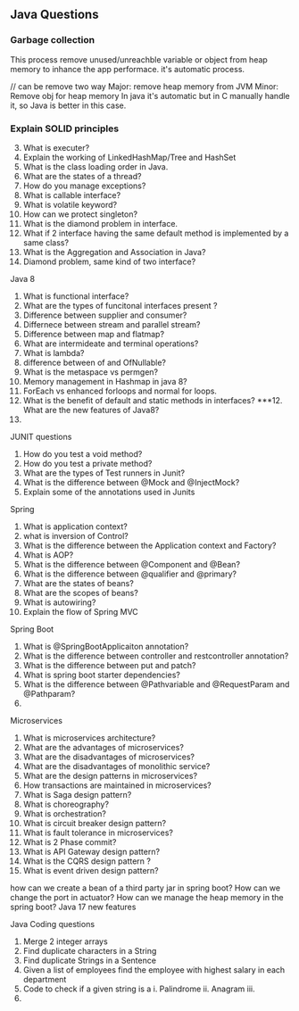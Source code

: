 ## Java Questions


### Garbage collection
This process remove unused/unreachble variable or object from heap memory to inhance the app performace. it's automatic process.

// can be remove two way
  Major: remove heap memory from JVM
  Minor: Remove obj for heap memory
In java it's automatic but in C manually handle it, so Java is better in this case.

### Explain SOLID principles


3. What is executer?
4. Explain the working of LinkedHashMap/Tree and HashSet
5. What is the class loading order in Java.
6. What are the states of a thread?
7. How do you manage exceptions?
8. What is callable interface?
9. What is volatile keyword?
10. How can we protect singleton?
11. What is the diamond problem in interface.
12. What if 2 interface having the same default method is implemented by a same class?
13. What is the Aggregation and Association in Java?
14. Diamond problem, same kind of two interface?
    


Java 8
1. What is functional interface?
2. What are the types of funcitonal interfaces present ?
3. Difference between supplier and consumer?
4. Differnece between stream and parallel stream?
5. Difference between map and flatmap?
6. What are intermideate and terminal operations?
7. What is lambda?
8. difference between of and OfNullable?
8. What is the metaspace vs permgen?
9. Memory management in Hashmap in java 8?
10. ForEach vs enhanced forloops and normal for loops.
11. What is the benefit of default and static methods in interfaces?
***12. What are the new features of Java8?
13. 


JUNIT questions
1. How do you test a void method?
2. How do you test a private method?
3. What are the types of Test runners  in Junit?
4. What is the difference between @Mock and @InjectMock?
5. Explain some of the annotations used in Junits

Spring
1. What is application context?
2. what is inversion of Control?
3. What is the difference between the Application context and Factory?
4. What is AOP?
5. What is the difference between @Component and @Bean?
6. What is the difference between @qualifier and @primary?
7. What are the states of beans?
8. What are the scopes of beans?
9. What is autowiring?
10. Explain the flow of Spring MVC


Spring Boot
1. What is @SpringBootApplicaiton annotation?
2. What is the difference between controller and restcontroller annotation?
3. What is the difference between put and patch?
4. What is spring boot starter dependencies?
5. What is the difference between @Pathvariable and @RequestParam and @Pathparam?
6. 

Microservices
1. What is microservices architecture?
2. What are the advantages of microservices?
3. What are the disadvantages of microservices?
4. What are the disadvantages of monolithic service?
5. What are the design patterns in microservices?
6. How transactions are maintained in microservices?
7. What is Saga design pattern?
8. What is choreography?
9. What is orchestration?
10. What is circuit breaker design pattern?
11. What is fault tolerance in microservices?
12. What is 2 Phase commit?
13. What is API Gateway design pattern?
14. What is the CQRS design pattern ?
15. What is event driven design pattern?

how can we create a bean of a third party jar in spring boot?
How can we change the port in actuator?
How can we manage the heap memory in the spring boot?
Java 17 new features




Java Coding questions 
1. Merge 2 integer arrays
2. Find duplicate characters in a String
3. Find duplicate Strings in a Sentence
4. Given a list of employees find the employee with highest salary in each department
5. Code to check if a given string is a 
	i. Palindrome
	ii. Anagram
	iii. 
6. 


